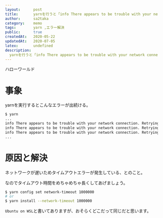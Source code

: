 ```yaml
---
layout:      post
title:       yarnを行うと「info There appears to be trouble with your network connection. Retrying...」が出てくる
author:      sa2taka
category:    memo
tags:        yarn ,エラー解決
public:      true
createdAt:   2020-05-22
updatedAt:   2020-07-05
latex:       undefined
description:
  yarnを行うと「info There appears to be trouble with your network connection. Retrying...」が出てくるので解決した。  
---
```


ハローワールド

# 事象

yarnを実行するとこんなエラーが出続ける。

```bash
$ yarn 
...
info There appears to be trouble with your network connection. Retrying...
info There appears to be trouble with your network connection. Retrying...
info There appears to be trouble with your network connection. Retrying...
...
```

# 原因と解決

ネットワークが遅いためタイムアウトエラーが発生している、とのこと。

なのでタイムアウト時間をめちゃめちゃ長くしてあげましょう。

```bash
$ yarn config set network-timeout 1000000
# or
$ yarn install --network-timeout 1000000
```

`Ubuntu on WSL`と書いてありますが、おそらくどこだって同じだと思います。
